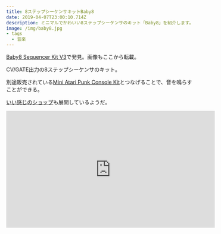 ```yaml
---
title: 8ステップシーケンサキットBaby8
date: 2019-04-07T23:00:10.714Z
description: ミニマルでかわいい8ステップシーケンサのキット「Baby8」を紹介します。
image: /img/baby8.jpg
- tags
  - 音楽
---
```

[Baby8 Sequencer Kit V3](https://www.tindie.com/products/Rakit/baby8-sequencer-kit-v3/)で発見。画像もここから転載。

CV/GATE出力の8ステップシーケンサのキット。

別途販売されている[Mini Atari Punk Console Kit](https://www.tindie.com/products/Rakit/mini-atari-punk-console-kit/)とつなげることで、音を鳴らすことができる。

[いい感じのショップ](https://www.rakits.co.uk/shop/)も展開しているようだ。

<iframe width="560" height="315" src="https://www.youtube.com/embed/T6sI3AGWpoM" frameborder="0" allow="accelerometer; autoplay; encrypted-media; gyroscope; picture-in-picture" allowfullscreen></iframe>
